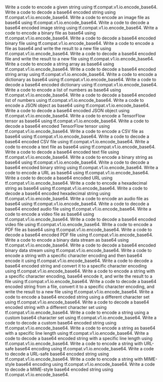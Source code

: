 Write a code to encode a given string using tf.compat.v1.io.encode_base64.
Write a code to decode a base64 encoded string using tf.compat.v1.io.encode_base64.
Write a code to encode an image file as base64 using tf.compat.v1.io.encode_base64.
Write a code to decode a base64 encoded image string using tf.compat.v1.io.encode_base64.
Write a code to encode a binary file as base64 using tf.compat.v1.io.encode_base64.
Write a code to decode a base64 encoded binary file using tf.compat.v1.io.encode_base64.
Write a code to encode a file as base64 and write the result to a new file using tf.compat.v1.io.encode_base64.
Write a code to decode a base64 encoded file and write the result to a new file using tf.compat.v1.io.encode_base64.
Write a code to encode a string array as base64 using tf.compat.v1.io.encode_base64.
Write a code to decode a base64 encoded string array using tf.compat.v1.io.encode_base64.
Write a code to encode a dictionary as base64 using tf.compat.v1.io.encode_base64.
Write a code to decode a base64 encoded dictionary using tf.compat.v1.io.encode_base64.
Write a code to encode a list of numbers as base64 using tf.compat.v1.io.encode_base64.
Write a code to decode a base64 encoded list of numbers using tf.compat.v1.io.encode_base64.
Write a code to encode a JSON object as base64 using tf.compat.v1.io.encode_base64.
Write a code to decode a base64 encoded JSON object using tf.compat.v1.io.encode_base64.
Write a code to encode a TensorFlow tensor as base64 using tf.compat.v1.io.encode_base64.
Write a code to decode a base64 encoded TensorFlow tensor using tf.compat.v1.io.encode_base64.
Write a code to encode a CSV file as base64 using tf.compat.v1.io.encode_base64.
Write a code to decode a base64 encoded CSV file using tf.compat.v1.io.encode_base64.
Write a code to encode a text file as base64 using tf.compat.v1.io.encode_base64.
Write a code to decode a base64 encoded text file using tf.compat.v1.io.encode_base64.
Write a code to encode a binary string as base64 using tf.compat.v1.io.encode_base64.
Write a code to decode a base64 encoded binary string using tf.compat.v1.io.encode_base64.
Write a code to encode a URL as base64 using tf.compat.v1.io.encode_base64.
Write a code to decode a base64 encoded URL using tf.compat.v1.io.encode_base64.
Write a code to encode a hexadecimal string as base64 using tf.compat.v1.io.encode_base64.
Write a code to decode a base64 encoded hexadecimal string using tf.compat.v1.io.encode_base64.
Write a code to encode an audio file as base64 using tf.compat.v1.io.encode_base64.
Write a code to decode a base64 encoded audio file using tf.compat.v1.io.encode_base64.
Write a code to encode a video file as base64 using tf.compat.v1.io.encode_base64.
Write a code to decode a base64 encoded video file using tf.compat.v1.io.encode_base64.
Write a code to encode a PDF file as base64 using tf.compat.v1.io.encode_base64.
Write a code to decode a base64 encoded PDF file using tf.compat.v1.io.encode_base64.
Write a code to encode a binary data stream as base64 using tf.compat.v1.io.encode_base64.
Write a code to decode a base64 encoded binary data stream using tf.compat.v1.io.encode_base64.
Write a code to encode a string with a specific character encoding and then base64 encode it using tf.compat.v1.io.encode_base64.
Write a code to decode a base64 encoded string and convert it to a specific character encoding using tf.compat.v1.io.encode_base64.
Write a code to encode a string with a specific character encoding, base64 encode it, and write the result to a file using tf.compat.v1.io.encode_base64.
Write a code to decode a base64 encoded string from a file, convert it to a specific character encoding, and write the result to a new file using tf.compat.v1.io.encode_base64.
Write a code to encode a base64 encoded string using a different character set using tf.compat.v1.io.encode_base64.
Write a code to decode a base64 encoded string with a different character set using tf.compat.v1.io.encode_base64.
Write a code to encode a string using a custom base64 character set using tf.compat.v1.io.encode_base64.
Write a code to decode a custom base64 encoded string using tf.compat.v1.io.encode_base64.
Write a code to encode a string as base64 with a specific line length using tf.compat.v1.io.encode_base64.
Write a code to decode a base64 encoded string with a specific line length using tf.compat.v1.io.encode_base64.
Write a code to encode a string with URL-safe base64 encoding using tf.compat.v1.io.encode_base64.
Write a code to decode a URL-safe base64 encoded string using tf.compat.v1.io.encode_base64.
Write a code to encode a string with MIME-style base64 encoding using tf.compat.v1.io.encode_base64.
Write a code to decode a MIME-style base64 encoded string using tf.compat.v1.io.encode_base64.